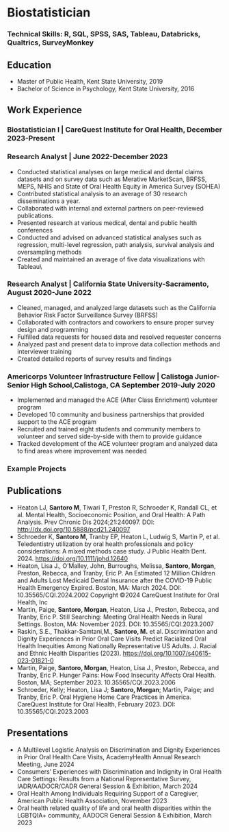 # Biostatistician 
### Technical Skills: R, SQL, SPSS, SAS, Tableau, Databricks, Qualtrics, SurveyMonkey

## Education
- Master of Public Health, Kent State University, 2019
- Bachelor of Science in Psychology, Kent State University, 2016

## Work Experience

### Biostatistician I | CareQuest Institute for Oral Health, December 2023-Present
### Research Analyst | June 2022-December 2023
- Conducted statistical analyses on large medical and dental claims datasets and on survey
data such as Merative MarketScan, BRFSS, MEPS, NHIS and State of Oral Health
Equity in America Survey (SOHEA)
- Contributed statistical analysis to an average of 30 research disseminations a year.
- Collaborated with internal and external partners on peer-reviewed publications.
- Presented research at various medical, dental and public health conferences
- Conducted and advised on advanced statistical analyses such as regression, multi-level
regression, path analysis, survival analysis and oversampling methods
- Created and maintained an average of five data visualizations with Tableau\
  
### Research Analyst | California State University-Sacramento, August 2020-June 2022
- Cleaned, managed, and analyzed large datasets such as the California Behavior Risk
Factor Surveillance Survey (BRFSS)
- Collaborated with contractors and coworkers to ensure proper survey design and
programming
- Fulfilled data requests for housed data and resolved requester concerns
- Analyzed past and present data to improve data collection methods and interviewer
training
- Created detailed reports of survey results and findings
  
### Americorps Volunteer Infrastructure Fellow | Calistoga Junior-Senior High School,Calistoga, CA September 2019-July 2020
- Implemented and managed the ACE (After Class Enrichment) volunteer program
- Developed 10 community and business partnerships that provided support to the ACE
program
- Recruited and trained eight students and community members to volunteer and served
side-by-side with them to provide guidance
- Tracked development of the ACE volunteer program and analyzed data to find areas
where improvement was needed

### Example Projects 

## Publications 

- Heaton LJ, **Santoro M**, Tiwari T, Preston R, Schroeder K, Randall CL, et al. Mental
Health, Socioeconomic Position, and Oral Health: A Path Analysis. Prev Chronic Dis
2024;21:240097. DOI: http://dx.doi.org/10.5888/pcd21.240097
- Schroeder K, **Santoro M**, Tranby EP, Heaton L, Ludwig S, Martin P, et al. Teledentistry
utilization by oral health professionals and policy considerations: A mixed methods case
study. J Public Health Dent. 2024. https://doi.org/10.1111/jphd.12640
- Heaton, Lisa J., O’Malley, John, Burroughs, Melissa, **Santoro, Morgan**, Preston,
Rebecca, and Tranby, Eric P. An Estimated 12 Million Children and Adults Lost Medicaid
Dental Insurance after the COVID-19 Public Health Emergency Expired. Boston, MA:
March 2024. DOI: 10.35565/CQI.2024.2002 Copyright ©2024 CareQuest Institute for Oral Health, Inc
- Martin, Paige, **Santoro, Morgan**, Heaton, Lisa J., Preston, Rebecca, and Tranby, Eric
P. Still Searching: Meeting Oral Health Needs in Rural Settings. Boston, MA: November 2023. DOI: 10.35565/CQI.2023.2007
- Raskin, S.E., Thakkar-Samtani,M., **Santoro, M.** et al. Discrimination and Dignity
Experiences in Prior Oral Care Visits Predict Racialized Oral Health Inequities Among
Nationally Representative US Adults. J. Racial and Ethnic Health Disparities (2023).
https://doi.org/10.1007/s40615-023-01821-0
- Martin, Paige, **Santoro, Morgan**, Heaton, Lisa J., Preston, Rebecca, and Tranby, Eric P.
Hunger Pains: How Food Insecurity Affects Oral Health. Boston, MA; September 2023.
10.35565/CQI.2023.2006
- Schroeder, Kelly; Heaton, Lisa J; **Santoro, Morgan**; Martin, Paige; and Tranby, Eric P.
Oral Hygiene Home Care Practices in America. CareQuest Institute for Oral Health,
February 2023. DOI: 10.35565/CQI.2023.2003

## Presentations

- A Multilevel Logistic Analysis on Discrimination and Dignity Experiences in Prior Oral Health Care Visits, AcademyHealth Annual Research Meeting, June 2024
- Consumers’ Experiences with Discrimination and Indignity in Oral Health Care Settings: Results from a National Representative Survey, IADR/AADOCR/CADR General Session & Exhibition, March 2024
- Oral Health Among Individuals Requiring Support of a Caregiver, American Public Health Association, November 2023
- Oral health related quality of life and oral health disparities within the LGBTQIA+ community, AADOCR General Session & Exhibition, March 2023

